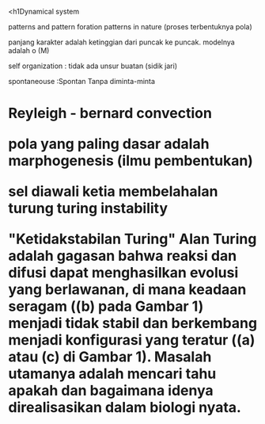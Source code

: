 <h1Dynamical system</h1>

<p>patterns and pattern foration
patterns in nature (proses terbentuknya pola)</p>

<p>panjang karakter adalah ketinggian dari puncak ke puncak. modelnya adalah o (M)</p>

<p>self organization : tidak ada unsur buatan (sidik jari)

spontaneouse :Spontan Tanpa diminta-minta</p>

<h1><p>Reyleigh - bernard convection</hi></p>

<p>pola yang paling dasar adalah marphogenesis (ilmu pembentukan)</p>

<p>sel diawali ketia membelahalan turung 
turing  instability</P>

<p>"Ketidakstabilan Turing" Alan Turing adalah gagasan bahwa reaksi dan difusi dapat menghasilkan evolusi yang berlawanan, di mana keadaan seragam ((b) pada Gambar 1) menjadi tidak stabil dan berkembang menjadi konfigurasi yang teratur ((a) atau (c) di Gambar 1). Masalah utamanya adalah mencari tahu apakah dan bagaimana idenya direalisasikan dalam biologi nyata.</p>
